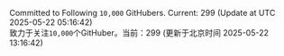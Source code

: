 Committed to Following `10,000` GitHubers. Current: <!-- FOLLOWING_COUNT -->299<!-- FOLLOWING_COUNT --> (Update at UTC <!-- LAST_UPDATED -->2025-05-22 05:16:42<!-- LAST_UPDATED -->)<br>
致力于关注`10,000`个GitHuber。当前：<!-- FOLLOWING_COUNT -->299<!-- FOLLOWING_COUNT --> (更新于北京时间 <!-- LAST_UPDATED_CST -->2025-05-22 13:16:42<!-- LAST_UPDATED_CST -->)
